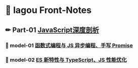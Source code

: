 # &#x1F4EF; lagou Front-Notes

## &#x270F; Part-01 [JavaScript深度剖析](https://github.com/GGupzHH/The-way-to-advance/tree/master/Part-01)

### &#x1F334; model-01 [函数式编程与 JS 异步编程、手写 Promise](https://github.com/GGupzHH/The-way-to-advance/tree/master/Part-01/task-01)

### &#x1F334; model-02 [ES 新特性与 TypeScript、JS 性能优化](https://github.com/GGupzHH/The-way-to-advance/tree/master/Part-01/task-02)
